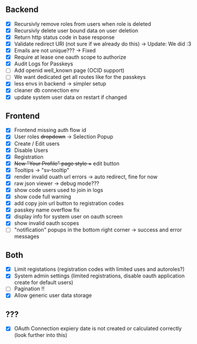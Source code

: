 ## Backend

- [x] Recursivly remove roles from users when role is deleted
- [x] Recursivly delete user bound data on user deletion
- [x] Return http status code in base response
- [x] Validate redirect URI (not sure if we already do this) -> Update: We did :3
- [x] Emails are not unique??? -> Fixed
- [x] Require at lease one oauth scope to authorize
- [x] Audit Logs for Passkeys
- [ ] Add openid well_known page (OCID support)
- [ ] We want dedicated get all routes like for the passkeys
- [x] less envs in backend -> simpler setup
- [x] cleaner db connection env
- [x] update system user data on restart if changed

## Frontend

- [x] Frontend missing auth flow id
- [x] User roles ~~dropdown~~ -> Selection Popup
- [x] Create / Edit users
- [x] Disable Users
- [x] Registration
- [x] ~~New "Your Profile" page style +~~ edit button
- [x] Tooltips -> "sv-tooltip"
- [x] render invalid ouath url errors -> auto redirect, fine for now
- [x] raw json viewer -> debug mode???
- [x] show code users used to join in logs
- [x] show code full warning
- [x] add copy join url button to registration codes
- [x] passkey name overflow fix
- [x] display info for system user on oauth screen
- [x] show invalid oauth scopes
- [ ] "notification" popups in the bottom right corner -> success and error messages

## Both

- [x] Limit registations (registration codes with limited uses and autoroles?)
- [x] System admin settings (limited registrations, disable oauth application create for default users)
- [ ] Pagination ‼️
- [x] Allow generic user data storage

## ???

- [x] OAuth Connection expiery date is not created or calculated correctly (look further into this)
